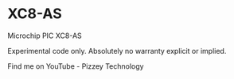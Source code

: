 # XC8-AS
Microchip PIC XC8-AS

Experimental code only. Absolutely no warranty explicit or implied.

Find me on YouTube - Pizzey Technology

